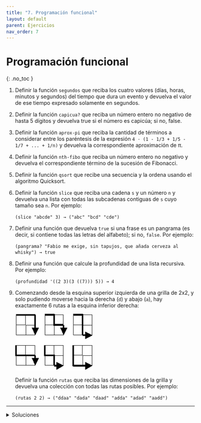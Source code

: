 ```yaml
---
title: "7. Programación funcional"
layout: default
parent: Ejercicios
nav_order: 7
---
```


# Programación funcional
{: .no_toc }

1. Definir la función `segundos` que reciba los cuatro valores (días, horas, minutos y
   segundos) del tiempo que dura un evento y devuelva el valor de ese tiempo expresado
   solamente en segundos.

1. Definir la función `capicua?` que reciba un número entero no negativo de hasta 5
   dígitos y devuelva true si el número es capicúa; si no, false.

1. Definir la función `aprox-pi` que reciba la cantidad de términos a considerar entre los
   paréntesis de la expresión `4 · (1 - 1/3 + 1/5 - 1/7 + ... + 1/n)` y devuelva la
   correspondiente aproximación de π.

1. Definir la función `nth-fibo` que reciba un número entero no negativo y devuelva el
   correspondiente término de la sucesión de Fibonacci.

1. Definir la función `qsort` que recibe una secuencia y la ordena usando el
   algoritmo Quicksort.

1. Definir la función `slice` que reciba una cadena `s` y un número `n` y devuelva una
   lista con todas las subcadenas contiguas de `s` cuyo tamaño sea `n`. Por ejemplo:

   ```
   (slice "abcde" 3) → ("abc" "bcd" "cde")
   ```

1. Definir una función que devuelva `true` si una frase es un pangrama (es decir, si
   contiene todas las letras del alfabeto); si no, `false`. Por ejemplo:

   ```
   (pangrama? "Fabio me exige, sin tapujos, que añada cerveza al whisky") → true
   ```

1. Definir una función que calcule la profundidad de una lista recursiva. Por ejemplo:

   ```
   (profundidad '((2 3)(3 ((7))) 5)) → 4
   ```

1. Comenzando desde la esquina superior izquierda de una grilla de 2x2, y solo
   pudiendo moverse hacia la derecha (`d`) y abajo (`a`), hay exactamente 6
   rutas a la esquina inferior derecha:

   ![](./0015.png)

   Definir la función `rutas` que reciba las dimensiones de la grilla y
   devuelva una colección con todas las rutas posibles. Por ejemplo:

   ```
   (rutas 2 2) → ("ddaa" "dada" "daad" "adda" "adad" "aadd")
   ```

----

<details>
  <summary>Soluciones</summary>
  <a href="https://github.com/algoritmos3ce/Ejercicios/tree/main/src/main/clojure">Ver</a>
</details>
